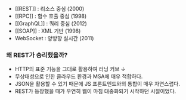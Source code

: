 - [[REST]] : 리소스 중심 (2000)
- [[RPC]] : 함수 호출 중심 (1998)
- [[GraphQL]] : 쿼리 중심 (2012)
- [[SOAP]] : XML 기반 (1998)
- WebSocket : 양방향 실시간 (2011)
### 왜 REST가 승리했을까?
- HTTP의 표준 기능을 그대로 활용하여 러닝 커브 ↓
- 무상태성으로 인한 클라우드 환경과 MSA에 매우 적합하다.
- JSON을 활용할 수 있기 때문에 JS 프론트엔드와의 통합이 매우 자연스럽다.
- REST가 등장했을 때가 우연히 웹이 마침 대중화되기 시작하던 시절이었다.